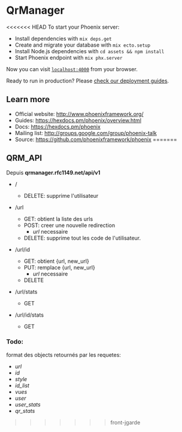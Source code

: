 # QrManager

<<<<<<< HEAD
To start your Phoenix server:

  * Install dependencies with `mix deps.get`
  * Create and migrate your database with `mix ecto.setup`
  * Install Node.js dependencies with `cd assets && npm install`
  * Start Phoenix endpoint with `mix phx.server`

Now you can visit [`localhost:4000`](http://localhost:4000) from your browser.

Ready to run in production? Please [check our deployment guides](https://hexdocs.pm/phoenix/deployment.html).

## Learn more

  * Official website: http://www.phoenixframework.org/
  * Guides: https://hexdocs.pm/phoenix/overview.html
  * Docs: https://hexdocs.pm/phoenix
  * Mailing list: http://groups.google.com/group/phoenix-talk
  * Source: https://github.com/phoenixframework/phoenix
=======

## QRM_API

Depuis __qrmanager.rfc1149.net/api/v1__

* /
  * DELETE: supprime l'utilisateur 

* /url
  * GET: obtient la liste des urls
  * POST: creer une nouvelle redirection
    * _url_ necessaire
  * DELETE: supprime tout les code de l'utilisateur.

* /url/id
   * GET: obtient {url, new_url}
   * PUT: remplace {url, new_url}
     * _url_ necessaire
   * DELETE

* /url/stats
  * GET

* /url/id/stats
  * GET


### Todo:
format des objects retournés par les requetes:

* _url_
* _id_
* _style_
* *id_list*
* _vues_
* _user_
* *user_stats*
* *qr_stats*

>>>>>>> front-jgarde
